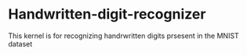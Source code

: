 # Handwritten-digit-recognizer
This kernel is for recognizing handrwritten digits prsesent in the MNIST dataset
